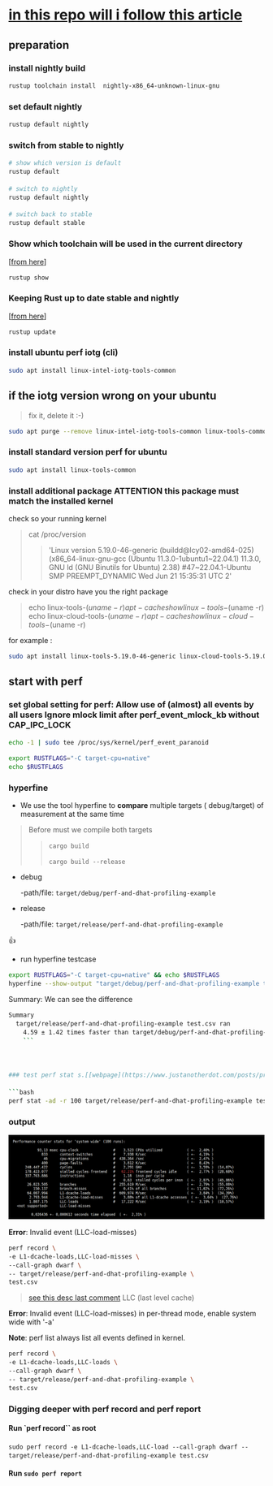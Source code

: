 # [in this repo will i follow this article](https://www.justanotherdot.com/posts/profiling-with-perf-and-dhat-on-rust-code-in-linux.html)

## preparation

### install nightly build

```bash
rustup toolchain install  nightly-x86_64-unknown-linux-gnu
```

### set default nightly

```bash
rustup default nightly
```

### switch from stable to nightly

```bash
# show which version is default
rustup default

# switch to nightly
rustup default nightly

# switch back to stable
rustup default stable

```

### Show which toolchain will be used in the current directory

[[from here](https://rust-lang.github.io/rustup/examples.html)]

```bash
rustup show
```

### Keeping Rust up to date stable and nightly

[[from here](https://rust-lang.github.io/rustup/basics.html)]

```bash
rustup update
```

### install ubuntu perf iotg (cli)

```bash
sudo apt install linux-intel-iotg-tools-common
```

## if the iotg version wrong on your ubuntu

> fix it, delete it :-)

```bash
sudo apt purge --remove linux-intel-iotg-tools-common linux-tools-common linux-tools-5.15.0-76 linux-tools-5.15.0-76-generic  linux-tools-generic

```

### install standard version perf for ubuntu

```bash
sudo apt install linux-tools-common
```

### install additional package ATTENTION this package must match the installed kernel

check so your running kernel

> cat /proc/version
>
> > 'Linux version 5.19.0-46-generic (buildd@lcy02-amd64-025) (x86_64-linux-gnu-gcc (Ubuntu 11.3.0-1ubuntu1~22.04.1) 11.3.0, GNU ld (GNU Binutils for Ubuntu) 2.38) #47~22.04.1-Ubuntu SMP PREEMPT_DYNAMIC Wed Jun 21 15:35:31 UTC 2'

check in your distro have you the right package

> echo linux-tools-$(uname -r)
> apt-cache show linux-tools-$(uname -r)
> echo linux-cloud-tools-$(uname -r)
> apt-cache show linux-cloud-tools-$(uname -r)

for example :

```bash
sudo apt install linux-tools-5.19.0-46-generic linux-cloud-tools-5.19.0-46-generic
```

## start with perf

### set global setting for perf: Allow use of (almost) all events by all users Ignore mlock limit after perf_event_mlock_kb without CAP_IPC_LOCK

```bash
echo -1 | sudo tee /proc/sys/kernel/perf_event_paranoid
```

```bash
export RUSTFLAGS="-C target-cpu=native"
echo $RUSTFLAGS
```

### hyperfine

- We use the tool hyperfine to **compare** multiple targets ( debug/target) of measurement at the same time

> Before must we compile both targets
>
> > `cargo build`
> >
> > `cargo build --release`

- debug

  -path/file: `target/debug/perf-and-dhat-profiling-example`

- release

  -path/file: `target/release/perf-and-dhat-profiling-example`

:+1:

- run hyperfine testcase

```bash
export RUSTFLAGS="-C target-cpu=native" && echo $RUSTFLAGS
hyperfine --show-output "target/debug/perf-and-dhat-profiling-example test.csv" "target/release/perf-and-dhat-profiling-example test.csv"
```

Summary: We can see the difference

````bash
Summary
  target/release/perf-and-dhat-profiling-example test.csv ran
    4.59 ± 1.42 times faster than target/debug/perf-and-dhat-profiling-example test.csv
    ```



### test perf stat s.[[webpage](https://www.justanotherdot.com/posts/profiling-with-perf-and-dhat-on-rust-code-in-linux.html)] and look for "Describing key metrics with perf stat"

```bash
perf stat -ad -r 100 target/release/perf-and-dhat-profiling-example test.csv 
````

### output

![alt text for screen readers](md_parts/perf-output.png "Text to show on mouseover")

**Error**: Invalid event (LLC-load-misses)

```bash
perf record \
-e L1-dcache-loads,LLC-load-misses \
--call-graph dwarf \
-- target/release/perf-and-dhat-profiling-example \
test.csv
```

> [see this desc last comment](https://stackoverflow.com/questions/62821668/why-wont-perf-report-dcache-store-misses)
> LLC (last level cache)

**Error**: Invalid event (LLC-load-misses) in per-thread mode, enable system wide with '-a'

**Note**: perf list always list all events defined in kernel.

```bash
perf record \
-e L1-dcache-loads,LLC-loads \
--call-graph dwarf \
-- target/release/perf-and-dhat-profiling-example \
test.csv
```

### Digging deeper with perf record and perf report

#### Run `perf record`` as root

`sudo perf record -e L1-dcache-loads,LLC-load --call-graph dwarf -- target/release/perf-and-dhat-profiling-example test.csv`

#### Run `sudo perf report`

